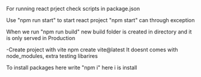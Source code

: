 For running react prject check scripts in package.json

Use "npm run start" to start react project "npm start" can through exception

When we run "npm run build" new build folder is created in directory and it is only served in Production


-Create project with vite
npm create vite@latest
It doesnt comes with node_modules, extra testing libarires

To install packages here write "npm i" here i is install